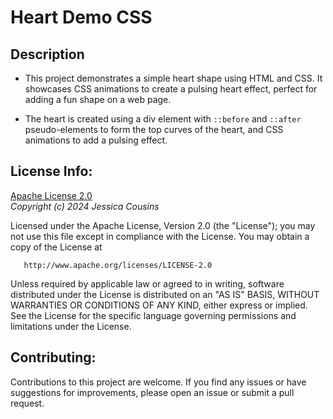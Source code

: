 # Heart Demo CSS

## Description

- This project demonstrates a simple heart shape using HTML and CSS. It showcases CSS animations to create a pulsing heart effect, perfect for adding a fun shape on a web page.

- The heart is created using a div element with `::before` and `::after` pseudo-elements to form the top curves of the heart, and CSS animations to add a pulsing effect.

## License Info:

[Apache License 2.0](https://choosealicense.com/licenses/apache-2.0/)  
_Copyright (c) 2024 Jessica Cousins_

Licensed under the Apache License, Version 2.0 (the "License");
you may not use this file except in compliance with the License.
You may obtain a copy of the License at

       http://www.apache.org/licenses/LICENSE-2.0

Unless required by applicable law or agreed to in writing, software
distributed under the License is distributed on an "AS IS" BASIS,
WITHOUT WARRANTIES OR CONDITIONS OF ANY KIND, either express or implied.
See the License for the specific language governing permissions and
limitations under the License.

## Contributing:

Contributions to this project are welcome. If you find any issues or have suggestions for improvements, please open an issue or submit a pull request.

